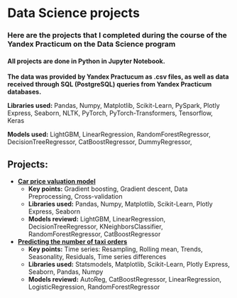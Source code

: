 # Data Science projects

### Here are the projects that I completed during the course of the Yandex Practicum on the Data Science program

#### **All projects are done in Python in Jupyter Notebook.**

**The data was provided by Yandex Practucum as .csv files, as well as data received through SQL (PostgreSQL) queries from Yandex Practicum databases.**

**Libraries used:** Pandas, Numpy, Matplotlib, Scikit-Learn, PySpark, Plotly Express, Seaborn, NLTK, PyTorch, PyTorch-Transformers, Tensorflow, Keras

**Models used:** LightGBM,  LinearRegression, RandomForestRegressor, DecisionTreeRegressor, CatBoostRegressor, DummyRegressor,

## Projects:
- [**Car price valuation model**](https://github.com/Andrey-Kosov/Projects/tree/main/car_price_valuation_model)
  - **Key points:** Gradient boosting, Gradient descent, Data Preprocessing, Cross-validation
  - **Libraries used:** Pandas, Numpy, Matplotlib, Scikit-Learn, Plotly Express, Seaborn
  - **Models reviewd:** LightGBM, LinearRegression, DecisionTreeRegressor, KNeighborsClassifier, RandomForestRegressor, CatBoostRegressor
- [**Predicting the number of taxi orders**](https://github.com/Andrey-Kosov/Projects/tree/main/time_series_taxi_orders)
  - **Key points:** Time series: Resampling, Rolling mean, Trends, Seasonality, Residuals, Time series differences
  - **Libraries used:** Statsmodels, Matplotlib, Scikit-Learn, Plotly Express, Seaborn, Pandas, Numpy
  - **Models reviewd:** AutoReg, CatBoostRegressor, LinearRegression, LogisticRegression, RandomForestRegressor 




